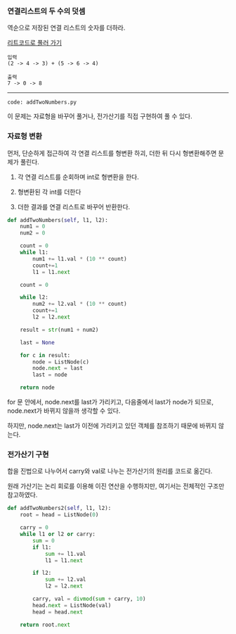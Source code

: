 ### 연결리스트의 두 수의 덧셈

역순으로 저장된 연결 리스트의 숫자를 더하라.

[리트코드로 풀러 가기](https://leetcode.com/problems/add-two-numbers/)

```
입력
(2 -> 4 -> 3) + (5 -> 6 -> 4)

출력
7 -> 0 -> 8
```

---

```
code: addTwoNumbers.py
```

이 문제는 자료형을 바꾸어 풀거나, 전가산기를 직접 구현하여 풀 수 있다.

### 자료형 변환

먼저, 단순하게 접근하여 각 연결 리스트를 형변환 하괴, 더한 뒤 다시 형변환해주면 문제가 풀린다.

1. 각 연결 리스트를 순회하며 int로 형변환을 한다.

2. 형변환된 각 int를 더한다

3. 더한 결과를 연결 리스트로 바꾸어 반환한다.

```python
def addTwoNumbers(self, l1, l2):
    num1 = 0
    num2 = 0

    count = 0
    while l1:
        num1 += l1.val * (10 ** count)
        count+=1
        l1 = l1.next

    count = 0

    while l2:
        num2 += l2.val * (10 ** count)
        count+=1
        l2 = l2.next

    result = str(num1 + num2)

    last = None

    for c in result:
        node = ListNode(c)
        node.next = last
        last = node

    return node
```

for 문 안에서, node.next를 last가 가리키고, 다음줄에서 last가 node가 되므로, node.next가 바뀌지 않을까 생각할 수 있다.

하지만, node.next는 last가 이전에 가리키고 있던 객체를 참조하기 때문에 바뀌지 않는다.

### 전가산기 구현

합을 진법으로 나누어서 carry와 val로 나누는 전가산기의 원리를 코드로 옮긴다.

원래 가산기는 논리 회로를 이용해 이진 연산을 수행하지만, 여기서는 전체적인 구조만 참고하였다.

```python
def addTwoNumbers2(self, l1, l2):
    root = head = ListNode(0)

    carry = 0
    while l1 or l2 or carry:
        sum = 0
        if l1:
            sum += l1.val
            l1 = l1.next

        if l2:
            sum += l2.val
            l2 = l2.next

        carry, val = divmod(sum + carry, 10)
        head.next = ListNode(val)
        head = head.next

    return root.next
```
